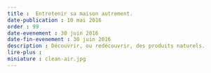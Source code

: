 ```yaml
---
title :  Entretenir sa maison autrement.
date-publication : 10 mai 2016
order : 99
date-evenement : 30 juin 2016
date-fin-evenement : 30 juin 2016
description : Découvrir, ou redécouvrir, des produits naturels.
lire-plus : 
miniature : clean-air.jpg
---
```


<!--fin-excerpt-->
<!-- ******************************** -->
<!-- **** début contenu détaillé **** -->




<!-- **** fin contenu détaillé **** -->
<!-- ****************************** -->



